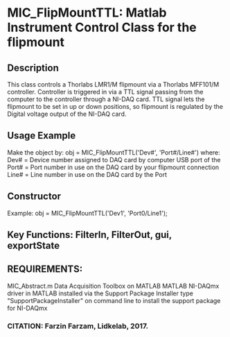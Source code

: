 # MIC_FlipMountTTL: Matlab Instrument Control Class for the flipmount
## Description
This class controls a Thorlabs LMR1/M flipmount via a Thorlabs MFF101/M
controller.  Controller is triggered in via a TTL signal passing from the
computer to the controller through a NI-DAQ card. TTL signal lets the
flipmount to be set in up or down positions, so flipmount is regulated by
the Digital voltage output of the NI-DAQ card.
## Usage Example
Make the object by: obj = MIC_FlipMountTTL('Dev#', 'Port#/Line#') where:
Dev#  = Device number assigned to DAQ card by computer USB port of the
Port# = Port number in use on the DAQ card by your flipmount connection
Line# = Line number in use on the DAQ card by the Port
## Constructor
Example: obj = MIC_FlipMountTTL('Dev1', 'Port0/Line1');
## Key Functions: FilterIn, FilterOut, gui, exportState
## REQUIREMENTS:
MIC_Abstract.m
Data Acquisition Toolbox on MATLAB
MATLAB NI-DAQmx driver in MATLAB installed via the Support Package
Installer
type "SupportPackageInstaller" on command line to install the support
package for NI-DAQmx
### CITATION: Farzin Farzam, Lidkelab, 2017.
